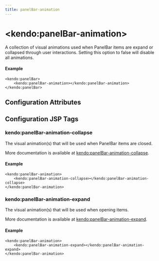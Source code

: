 ```yaml
---
title: panelBar-animation
---
```


# \<kendo:panelBar-animation\>

A collection of visual animations used when PanelBar items are expand or collapsed through
user interactions. Setting this option to false will disable all animations.

#### Example
    <kendo:panelBar>
        <kendo:panelBar-animation></kendo:panelBar-animation>
    </kendo:panelBar>

## Configuration Attributes


##  Configuration JSP Tags

### kendo:panelBar-animation-collapse

The visual animation(s) that will be used when PanelBar items are closed.

More documentation is available at [kendo:panelBar-animation-collapse](/kendo-ui/api/wrappers/jsp/panelbar/animation-collapse).

#### Example

    <kendo:panelBar-animation>
        <kendo:panelBar-animation-collapse></kendo:panelBar-animation-collapse>
    </kendo:panelBar-animation>

### kendo:panelBar-animation-expand

The visual animation(s) that will be used when opening items.

More documentation is available at [kendo:panelBar-animation-expand](/kendo-ui/api/wrappers/jsp/panelbar/animation-expand).

#### Example

    <kendo:panelBar-animation>
        <kendo:panelBar-animation-expand></kendo:panelBar-animation-expand>
    </kendo:panelBar-animation>

